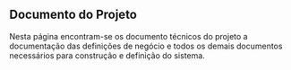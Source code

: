 ## Documento do Projeto
Nesta página encontram-se os documento técnicos do projeto a documentação das definições de negócio
e todos os demais documentos necessários para construção e definição do sistema.
